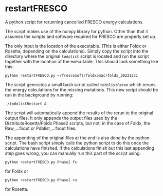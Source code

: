 # restartFRESCO
A python script for rerunning cancelled FRESCO energy calculations. 

The script makes use of the numpy library for python.
Other than that it assumes the scripts and software required for FRESCO are properly set up. 

The only input is the location of the executable. (This is either Foldx or Rosetta, depending on the calculations). 
Simply copy the script into the directory where the original `todolist` script is located and run the script together with the location of the executable. 
This should look something like this:

```
python restartFRESCO.py ~/frescoSoft/foldx5mac/foldx_20221231
```

The script generates a small bash script called `todolistRerun` which reruns the energy calculations for the missing mutations.
This new script should be run in the background by running:

```
./todolistRestart &
```

The script will automatically append the results of the rerun to the original output files.
It only appends the output files used by the DistributeRosetta/Foldx Phase2 scripts, but not, in the case of Foldx, the Raw_...fxout or Pdblist_...fxout files. 

The appending of the original files at the end is also done by the python script. The bash script simply calls the python script to do this once the calculations have finished. If the calculations finish but this last appending step goes wrong, you can manually run this part of the script using:
```
python restartFRESCO.py Phase2 fx
```
for Foldx or 
```
python restartFRESCO.py Phase2 ro
```
for Rosetta.
